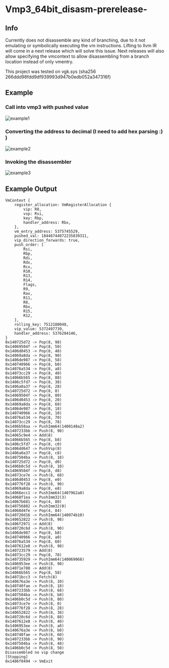 # Vmp3_64bit_disasm-prerelease-

## Info

Currently does not disassemble any kind of branching, due to it not emulating or symbolically executing the vm instructions.
Lifting to llvm IR will come in a next release which will solve this issue.
Next releases will also allow specifying the vmcontext to allow disassembling from a branch location instead of only vmentry.

This project was tested on vgk.sys (sha256 266ddd98fdd9df939993d947b0edb052a347316f)

## Example

### Call into vmp3 with pushed value
![example1](https://user-images.githubusercontent.com/102005914/175548145-8cb85a51-fef4-4a4c-b11b-f8049636b590.png)

### Converting the address to decimal (I need to add hex parsing :) )
![example2](https://user-images.githubusercontent.com/102005914/175548162-5d352eda-c66c-481b-ac7a-1697faa23e09.png)

### Invoking the disassembler
![example3](https://user-images.githubusercontent.com/102005914/175548166-ccc3bde9-fd20-44b7-850e-5b2c07119874.png)

## Example Output
```
VmContext {
    register_allocation: VmRegisterAllocation {
        vip: R8,
        vsp: Rsi,
        key: Rbp,
        handler_address: Rbx,
    },
    vm_entry_address: 5375745529,
    pushed_val: 18446744072235839311,
    vip_direction_forwards: true,
    push_order: [
        Rsi,
        Rbp,
        Rdi,
        Rdx,
        Rcx,
        R10,
        R13,
        R14,
        Flags,
        R9,
        Rax,
        R11,
        R8,
        Rbx,
        R15,
        R12,
    ],
    rolling_key: 7512180048,
    vip_value: 5372497739,
    handler_address: 5376204146,
}
0x140725d72 -> Pop(8, 98)
0x14069504f -> Pop(8, 50)
0x1406d0453 -> Pop(8, 48)
0x14069a8da -> Pop(8, 90)
0x1406de987 -> Pop(8, 58)
0x140740966 -> Pop(8, b0)
0x14076a534 -> Pop(8, a8)
0x14073cc29 -> Pop(8, 40)
0x14066b565 -> Pop(8, 88)
0x1406c5fd7 -> Pop(8, 38)
0x1406a0a37 -> Pop(8, 28)
0x140725d72 -> Pop(8, 0)
0x14069504f -> Pop(8, 80)
0x1406d0453 -> Pop(8, 20)
0x14069a8da -> Pop(8, 68)
0x1406de987 -> Pop(8, 18)
0x140740966 -> Pop(8, 10)
0x14076a534 -> Pop(8, 70)
0x14073cc29 -> Pop(8, 78)
0x1406b58aa -> PushImm64(1400148a2)
0x1407233bb -> Push(8, 98)
0x14065c9e4 -> Add(8)
0x14066b565 -> Pop(8, b8)
0x1406c5fd7 -> Pop(8, c0)
0x1406dd647 -> PushVsp(8)
0x1406a0a37 -> Pop(8, c8)
0x1407504ba -> Push(8, 18)
0x140725d72 -> Pop(8, d0)
0x1406b0c5d -> Push(8, 10)
0x14069504f -> Pop(8, d8)
0x14073ce7e -> Push(8, 68)
0x1406d0453 -> Pop(8, e0)
0x140776f28 -> Push(8, 90)
0x14069a8da -> Pop(8, e8)
0x14066ecc1 -> PushImm64(1407962a0)
0x14068f1ea -> PushImm32(3)
0x14067b681 -> Pop(4, 80)
0x140756802 -> PushImm32(0)
0x14068d4fe -> Pop(4, 84)
0x140720d16 -> PushImm64(140074b10)
0x140652822 -> Push(8, 98)
0x1406f2971 -> Add(8)
0x140720c6d -> Push(8, 90)
0x1406de987 -> Pop(8, b8)
0x140740966 -> Pop(8, a0)
0x14076a534 -> Pop(8, 60)
0x1407612e8 -> Push(8, 98)
0x140723579 -> Add(8)
0x14073cc29 -> Pop(8, 78)
0x140735929 -> PushImm64(140069068)
0x1406953ee -> Push(8, 98)
0x14071e780 -> Add(8)
0x14066b565 -> Pop(8, 58)
0x14071bcc3 -> Fetch(8)
0x140676a3e -> Push(8, 10)
0x140740fae -> Push(8, 18)
0x1407233bb -> Push(8, 68)
0x1407504ba -> Push(8, b8)
0x1406b0c5d -> Push(8, 80)
0x14073ce7e -> Push(8, 0)
0x140776f28 -> Push(8, 28)
0x140652822 -> Push(8, 38)
0x140720c6d -> Push(8, 88)
0x1407612e8 -> Push(8, 40)
0x1406953ee -> Push(8, a8)
0x140676a3e -> Push(8, b0)
0x140740fae -> Push(8, 60)
0x1407233bb -> Push(8, 90)
0x1407504ba -> Push(8, 48)
0x1406b0c5d -> Push(8, 50)
Disassembled no vip change
[Stopping]
0x1406f0494 -> VmExit
```
